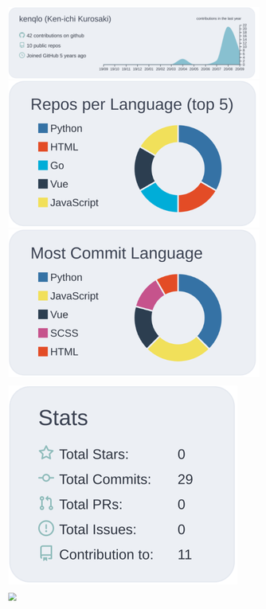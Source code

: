 <!--
### Hi there 👋

**kenqlo/kenqlo** is a ✨ _special_ ✨ repository because its `README.md` (this file) appears on your GitHub profile.

Here are some ideas to get you started:

- 🔭 I’m currently working on ...
- 🌱 I’m currently learning ...
- 👯 I’m looking to collaborate on ...
- 🤔 I’m looking for help with ...
- 💬 Ask me about ...
- 📫 How to reach me: ...
- 😄 Pronouns: ...
- ⚡ Fun fact: ...
-->
[![](https://raw.githubusercontent.com/kenqlo/kenqlo/master/profile-summary-card-output/nord_bright/0-profile-details.svg)](https://github.com/vn7n24fzkq/github-profile-summary-cards)
[![](https://raw.githubusercontent.com/kenqlo/kenqlo/master/profile-summary-card-output/nord_bright/1-repos-per-language.svg)](https://github.com/vn7n24fzkq/github-profile-summary-cards)
[![](https://raw.githubusercontent.com/kenqlo/kenqlo/master/profile-summary-card-output/nord_bright/2-most-commit-language.svg)](https://github.com/vn7n24fzkq/github-profile-summary-cards)

[![](https://raw.githubusercontent.com/kenqlo/kenqlo/master/profile-summary-card-output/nord_bright/3-stats.svg)](https://github.com/vn7n24fzkq/github-profile-summary-cards)

![](https://komarev.com/ghpvc/?username=kenqlo&color=88c0d0&label=PROFILE+VIEWS)
